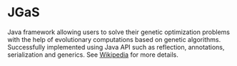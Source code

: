 JGaS
====

Java framework allowing users to solve their genetic optimization problems with the help of evolutionary computations based on genetic algorithms.
Successfully implemented using Java API such as reflection, annotations, serialization and generics.
See [Wikipedia] for more details.

[wikipedia]: http://en.wikipedia.org/wiki/Genetic_algorithm
